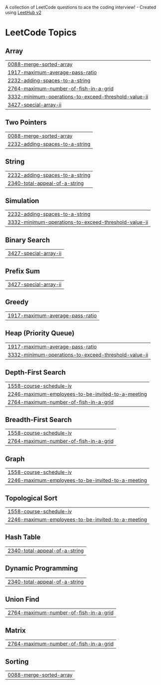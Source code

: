 A collection of LeetCode questions to ace the coding interview! - Created using [LeetHub v2](https://github.com/arunbhardwaj/LeetHub-2.0)
<!---LeetCode Topics Start-->
# LeetCode Topics
## Array
|  |
| ------- |
| [0088-merge-sorted-array](https://github.com/D6-80428-pradeep/CODING-QUESTIONS-leetcode-GfG/tree/master/0088-merge-sorted-array) |
| [1917-maximum-average-pass-ratio](https://github.com/D6-80428-pradeep/CODING-QUESTIONS-leetcode-GfG/tree/master/1917-maximum-average-pass-ratio) |
| [2232-adding-spaces-to-a-string](https://github.com/D6-80428-pradeep/CODING-QUESTIONS-leetcode-GfG/tree/master/2232-adding-spaces-to-a-string) |
| [2764-maximum-number-of-fish-in-a-grid](https://github.com/D6-80428-pradeep/CODING-QUESTIONS-leetcode-GfG/tree/master/2764-maximum-number-of-fish-in-a-grid) |
| [3332-minimum-operations-to-exceed-threshold-value-ii](https://github.com/D6-80428-pradeep/CODING-QUESTIONS-leetcode-GfG/tree/master/3332-minimum-operations-to-exceed-threshold-value-ii) |
| [3427-special-array-ii](https://github.com/D6-80428-pradeep/CODING-QUESTIONS-leetcode-GfG/tree/master/3427-special-array-ii) |
## Two Pointers
|  |
| ------- |
| [0088-merge-sorted-array](https://github.com/D6-80428-pradeep/CODING-QUESTIONS-leetcode-GfG/tree/master/0088-merge-sorted-array) |
| [2232-adding-spaces-to-a-string](https://github.com/D6-80428-pradeep/CODING-QUESTIONS-leetcode-GfG/tree/master/2232-adding-spaces-to-a-string) |
## String
|  |
| ------- |
| [2232-adding-spaces-to-a-string](https://github.com/D6-80428-pradeep/CODING-QUESTIONS-leetcode-GfG/tree/master/2232-adding-spaces-to-a-string) |
| [2340-total-appeal-of-a-string](https://github.com/D6-80428-pradeep/CODING-QUESTIONS-leetcode-GfG/tree/master/2340-total-appeal-of-a-string) |
## Simulation
|  |
| ------- |
| [2232-adding-spaces-to-a-string](https://github.com/D6-80428-pradeep/CODING-QUESTIONS-leetcode-GfG/tree/master/2232-adding-spaces-to-a-string) |
| [3332-minimum-operations-to-exceed-threshold-value-ii](https://github.com/D6-80428-pradeep/CODING-QUESTIONS-leetcode-GfG/tree/master/3332-minimum-operations-to-exceed-threshold-value-ii) |
## Binary Search
|  |
| ------- |
| [3427-special-array-ii](https://github.com/D6-80428-pradeep/CODING-QUESTIONS-leetcode-GfG/tree/master/3427-special-array-ii) |
## Prefix Sum
|  |
| ------- |
| [3427-special-array-ii](https://github.com/D6-80428-pradeep/CODING-QUESTIONS-leetcode-GfG/tree/master/3427-special-array-ii) |
## Greedy
|  |
| ------- |
| [1917-maximum-average-pass-ratio](https://github.com/D6-80428-pradeep/CODING-QUESTIONS-leetcode-GfG/tree/master/1917-maximum-average-pass-ratio) |
## Heap (Priority Queue)
|  |
| ------- |
| [1917-maximum-average-pass-ratio](https://github.com/D6-80428-pradeep/CODING-QUESTIONS-leetcode-GfG/tree/master/1917-maximum-average-pass-ratio) |
| [3332-minimum-operations-to-exceed-threshold-value-ii](https://github.com/D6-80428-pradeep/CODING-QUESTIONS-leetcode-GfG/tree/master/3332-minimum-operations-to-exceed-threshold-value-ii) |
## Depth-First Search
|  |
| ------- |
| [1558-course-schedule-iv](https://github.com/D6-80428-pradeep/CODING-QUESTIONS-leetcode-GfG/tree/master/1558-course-schedule-iv) |
| [2246-maximum-employees-to-be-invited-to-a-meeting](https://github.com/D6-80428-pradeep/CODING-QUESTIONS-leetcode-GfG/tree/master/2246-maximum-employees-to-be-invited-to-a-meeting) |
| [2764-maximum-number-of-fish-in-a-grid](https://github.com/D6-80428-pradeep/CODING-QUESTIONS-leetcode-GfG/tree/master/2764-maximum-number-of-fish-in-a-grid) |
## Breadth-First Search
|  |
| ------- |
| [1558-course-schedule-iv](https://github.com/D6-80428-pradeep/CODING-QUESTIONS-leetcode-GfG/tree/master/1558-course-schedule-iv) |
| [2764-maximum-number-of-fish-in-a-grid](https://github.com/D6-80428-pradeep/CODING-QUESTIONS-leetcode-GfG/tree/master/2764-maximum-number-of-fish-in-a-grid) |
## Graph
|  |
| ------- |
| [1558-course-schedule-iv](https://github.com/D6-80428-pradeep/CODING-QUESTIONS-leetcode-GfG/tree/master/1558-course-schedule-iv) |
| [2246-maximum-employees-to-be-invited-to-a-meeting](https://github.com/D6-80428-pradeep/CODING-QUESTIONS-leetcode-GfG/tree/master/2246-maximum-employees-to-be-invited-to-a-meeting) |
## Topological Sort
|  |
| ------- |
| [1558-course-schedule-iv](https://github.com/D6-80428-pradeep/CODING-QUESTIONS-leetcode-GfG/tree/master/1558-course-schedule-iv) |
| [2246-maximum-employees-to-be-invited-to-a-meeting](https://github.com/D6-80428-pradeep/CODING-QUESTIONS-leetcode-GfG/tree/master/2246-maximum-employees-to-be-invited-to-a-meeting) |
## Hash Table
|  |
| ------- |
| [2340-total-appeal-of-a-string](https://github.com/D6-80428-pradeep/CODING-QUESTIONS-leetcode-GfG/tree/master/2340-total-appeal-of-a-string) |
## Dynamic Programming
|  |
| ------- |
| [2340-total-appeal-of-a-string](https://github.com/D6-80428-pradeep/CODING-QUESTIONS-leetcode-GfG/tree/master/2340-total-appeal-of-a-string) |
## Union Find
|  |
| ------- |
| [2764-maximum-number-of-fish-in-a-grid](https://github.com/D6-80428-pradeep/CODING-QUESTIONS-leetcode-GfG/tree/master/2764-maximum-number-of-fish-in-a-grid) |
## Matrix
|  |
| ------- |
| [2764-maximum-number-of-fish-in-a-grid](https://github.com/D6-80428-pradeep/CODING-QUESTIONS-leetcode-GfG/tree/master/2764-maximum-number-of-fish-in-a-grid) |
## Sorting
|  |
| ------- |
| [0088-merge-sorted-array](https://github.com/D6-80428-pradeep/CODING-QUESTIONS-leetcode-GfG/tree/master/0088-merge-sorted-array) |
<!---LeetCode Topics End-->